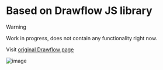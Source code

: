 # Based on Drawflow JS library

> [!WARNING]
> Work in progress, does not contain any functionality right now.

Visit [original Drawflow page](https://github.com/jerosoler/Drawflow?tab=readme-ov-file)

![image](https://github.com/jerosoler/Drawflow/raw/master/docs/drawflow.gif)
